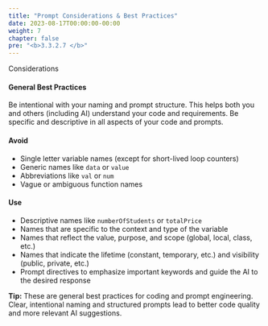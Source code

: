 ```yaml
---
title: "Prompt Considerations & Best Practices"
date: 2023-08-17T00:00:00-00:00
weight: 7
chapter: false
pre: "<b>3.3.2.7 </b>"
---
```


Considerations

#### General Best Practices
Be intentional with your naming and prompt structure. This helps both you and others (including AI) understand your code and requirements. Be specific and descriptive in all aspects of your code and prompts.

#### Avoid
- Single letter variable names (except for short-lived loop counters)
- Generic names like `data` or `value`
- Abbreviations like `val` or `num`
- Vague or ambiguous function names

#### Use
- Descriptive names like `numberOfStudents` or `totalPrice`
- Names that are specific to the context and type of the variable
- Names that reflect the value, purpose, and scope (global, local, class, etc.)
- Names that indicate the lifetime (constant, temporary, etc.) and visibility (public, private, etc.)
- Prompt directives to emphasize important keywords and guide the AI to the desired response

**Tip:** These are general best practices for coding and prompt engineering. Clear, intentional naming and structured prompts lead to better code quality and more relevant AI suggestions.

